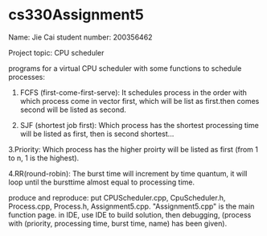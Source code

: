 # cs330Assignment5
Name: Jie Cai
student number: 200356462

Project topic: CPU scheduler

programs for a virtual CPU scheduler with some functions to schedule processes: 

1. FCFS (first-come-first-serve): 
It schedules process in the order with which process come in vector first, which will be list as first.then comes second will be listed as second.

2. SJF (shortest job first): 
Which process has the shortest processing time will be listed as first, then is second shortest...

3.Priority:
Which process has the higher proirty will be listed as first (from 1 to n, 1 is the highest).

4.RR(round-robin):
The burst time will increment by time quantum, it will loop until the bursttime almost equal to processing time.

produce and reproduce: put CPUScheduler.cpp, CpuScheduler.h, Process.cpp, Process.h, Assignment5.cpp. "Assignment5.cpp" is the main function page. in IDE, use IDE to build solution, then debugging, (process with (priority, processing time, burst time, name) has been given).

